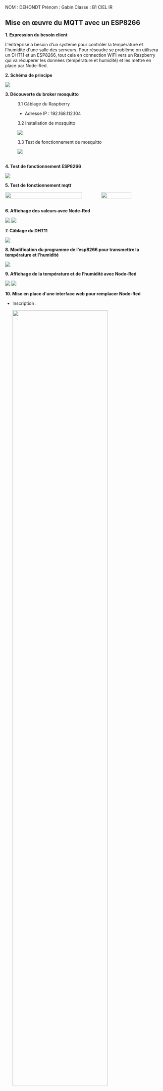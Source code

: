 NOM : DEHONDT
Prénom : Gabin
Classe : B1 CIEL IR

<h2 style="texte-align:center">Mise en œuvre du MQTT avec un ESP8266</h2>

**1. Expression du besoin client**

L'entreprise a besoin d'un systeme pour contrôler la température et l'humidité d'une salle des serveurs. 
Pour résoudre se problème on utilisera un DHT11 et un ESP8266, tout cela en connection WIFI vers un Raspberry qui va récuperer les données (température et humidité) et les mettre en place par Node-Red.

**2. Schéma de principe**

<img src="image/schema-principe.png" widht="50%">

**3. Découverte du broker mosquitto**

<dd>
3.1 Câblage du Raspberry
    
- Adresse IP : 192.168.112.104

3.2 Installation de mosquitto

<img src="image/install-mosquitto.png">

3.3 Test de fonctionnement de mosquitto

<img src="image/publisher-mosquitto.png">
</dd>
<br>

**4. Test de fonctionnement ESP8266**

<img src="image/test-wifi-esp8266.png">

**5. Test de fonctionnement mqtt**

<div style="display:flex">
<img src="image/test-msqtt-esp8266.png" width="80%">
<img src="image/test-msqtto-esp8266_moniteur.png" width="50%">
</div>
<br>

**6. Affichage des valeurs avec Node-Red**

<img src="image/affichage_nodered.png">
<img src="image/nodeRed-configuration-temp.png">

**7. Câblage du DHT11**

<img src="image/cablage-esp-dht.jpg">

**8. Modification du programme de l’esp8266 pour transmettre la température et l’humidité**

<img src="image/modification-code-esp-node.png">

**9. Affichage de la température et de l’humidité avec Node-Red**

<img src="image/affichage_nodered_dht11.png">
<img src="image/nodeRed-configuration.png">

**10. Mise en place d'une interface web pour remplacer Node-Red**

- Inscription :

    <img src="image/page_inscrption.png" width="80%">
    
    - Création d'un utilisateur avec nom, prénom, mot de passe hasher en argon2.
    <br>

    Explication : 

        

- Connexion : 

    <img src="image/page_connexion.png" width="80%">

    - Identification de l'utilisateur par la vérification du mot de passe, et recupération du nom ainsi que la première lettre du prénom pour afficher sur l'interface.
    <br>

- Interface : 

    <img src="image/page_interface.png" width="80%">

    - Affichage des données en direct de la température et l'humidité envoyé par l'ESP8266 à la base de donnée et recupérer par le PHP sur l'interface.
    - Affichage des données sur l'ensemble de l'année par la moyenne de chaque mois de l'année choix.
    <br>

**11. Mise en place de l'envoie des données du DHT11 à la base de donnée par l'ESP8266**

- Code arduino :

    <img src="image/code_arduino_dht11_1.png" width="80%">
    <img src="image/code_arduino_dht11_2.png" width="80%">

- Fichier d'envoie vers la basse de donnée : 

    <img src="image/code_data_test.png" width="80%">

